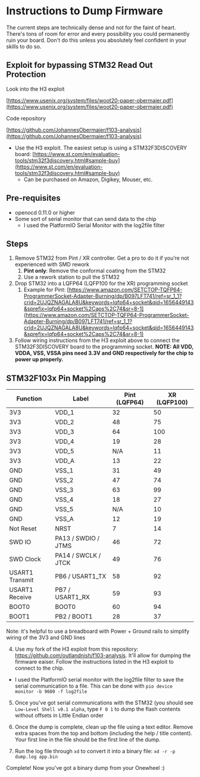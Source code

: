 # Instructions to Dump Firmware

The current steps are technically dense and not for the faint of heart. There's tons of room for error and every possibility you could permanently ruin your board. Don't do this unless you absolutely feel confident in your skills to do so.

## Exploit for bypassing STM32 Read Out Protection

Look into the H3 exploit

[https://www.usenix.org/system/files/woot20-paper-obermaier.pdf](https://www.usenix.org/system/files/woot20-paper-obermaier.pdf)

Code repository

[https://github.com/JohannesObermaier/f103-analysis](https://github.com/JohannesObermaier/f103-analysis)

- Use the H3 exploit. The easiest setup is using a STM32F3DISCOVERY board: [https://www.st.com/en/evaluation-tools/stm32f3discovery.html#sample-buy](https://www.st.com/en/evaluation-tools/stm32f3discovery.html#sample-buy)
    - Can be purchased on Amazon, Digikey, Mouser, etc.

## Pre-requisites

- openocd 0.11.0 or higher
- Some sort of serial monitor that can send data to the chip
    - I used the PlatformIO Serial Monitor with the log2file filter

## Steps

1. Remove STM32 from Pint / XR controller. Get a pro to do it if you’re not experienced with SMD rework
    1. **Pint only**: Remove the conformal coating from the STM32
    2. Use a rework station to pull the STM32
2. Drop STM32 into a LQFP64 (LQFP100 for the XR) programming socket
    1. Example for Pint: [https://www.amazon.com/SETCTOP-TQFP64-ProgrammerSocket-Adapter-Burning/dp/B097LFT741/ref=sr_1_1?crid=2UJQZNAGALA8U&keywords=lqfp64+socket&qid=1656449143&sprefix=lqfp64+socket%2Caps%2C74&sr=8-1](https://www.amazon.com/SETCTOP-TQFP64-ProgrammerSocket-Adapter-Burning/dp/B097LFT741/ref=sr_1_1?crid=2UJQZNAGALA8U&keywords=lqfp64+socket&qid=1656449143&sprefix=lqfp64+socket%2Caps%2C74&sr=8-1)
3. Follow wiring instructions from the H3 exploit above to connect the STM32F3DISCOVERY board to the programming socket. **NOTE: All VDD, VDDA, VSS, VSSA pins need 3.3V and GND respectively for the chip to power up properly.**

## STM32F103x Pin Mapping

| Function | Label | Pint (LQFP64) | XR (LQFP100) |
| --- | --- | --- | --- |
| 3V3 | VDD_1 | 32 | 50 |
| 3V3 | VDD_2 | 48 | 75 |
| 3V3 | VDD_3 | 64 | 100 |
| 3V3 | VDD_4 | 19 | 28 |
| 3V3 | VDD_5 | N/A | 11 |
| 3V3 | VDD_A | 13 | 22 |
| GND | VSS_1 | 31 | 49 |
| GND | VSS_2 | 47 | 74 |
| GND | VSS_3 | 63 | 99 |
| GND | VSS_4 | 18 | 27 |
| GND | VSS_5 | N/A | 10 |
| GND | VSS_A | 12 | 19 |
| Not Reset | NRST | 7 | 14 |
| SWD IO | PA13 / SWDIO / JTMS | 46 | 72 |
| SWD Clock | PA14 / SWCLK / JTCK | 49 | 76 |
| USART1 Transmit | PB6 / USART1_TX | 58 | 92 |
| USART1 Receive | PB7 / USART1_RX | 59 | 93 |
| BOOT0 | BOOT0 | 60 | 94 |
| BOOT1 | PB2 / BOOT1 | 28 | 37 |

Note: it's helpful to use a breadboard with Power + Ground rails to simplify wiring of the 3V3 and GND lines

4. Use my fork of the H3 exploit from this repository: https://github.com/outlandnish/f103-analysis. It'll allow for dumping the firmware eaiser. Follow the instructions listed in the H3 exploit to connect to the chip.
- I used the PlatformIO serial monitor with the log2file filter to save the serial communication to a file. This can be done with `pio device monitor -b 9600 -f log2file`

5. Once you've got serial communications with the STM32 (you should see `Low-Level Shell v0.1 alpha`, type `F 0 1` to dump the flash contents without offsets in Little Endian order

5. Once the dump is complete, clean up the file using a text editor. Remove extra spaces from the top and bottom (including the help / title content). Your first line in the file should be the first line of the dump.

6. Run the log file through `xd` to convert it into a binary file: `xd -r -p dump.log app.bin`

Complete! Now you've got a binary dump from your Onewheel :)